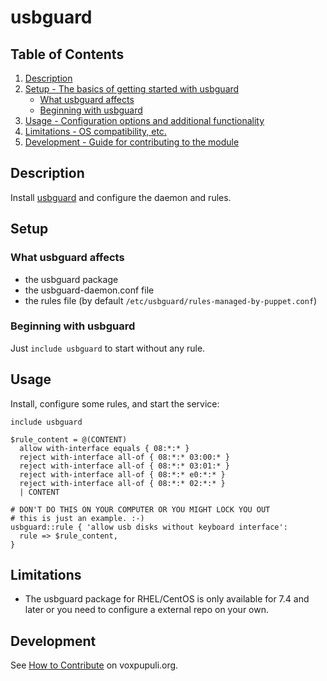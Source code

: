 
# usbguard

## Table of Contents

1. [Description](#description)
2. [Setup - The basics of getting started with usbguard](#setup)
    * [What usbguard affects](#what-usbguard-affects)
    * [Beginning with usbguard](#beginning-with-usbguard)
3. [Usage - Configuration options and additional functionality](#usage)
4. [Limitations - OS compatibility, etc.](#limitations)
5. [Development - Guide for contributing to the module](#development)

## Description

Install [usbguard](https://usbguard.github.io/) and configure the daemon and rules.

## Setup

### What usbguard affects

* the usbguard package
* the usbguard-daemon.conf file
* the rules file (by default `/etc/usbguard/rules-managed-by-puppet.conf`)

### Beginning with usbguard

Just `include usbguard` to start without any rule.

## Usage

Install, configure some rules, and start the service:

```puppet
include usbguard

$rule_content = @(CONTENT)
  allow with-interface equals { 08:*:* }
  reject with-interface all-of { 08:*:* 03:00:* }
  reject with-interface all-of { 08:*:* 03:01:* }
  reject with-interface all-of { 08:*:* e0:*:* }
  reject with-interface all-of { 08:*:* 02:*:* }
  | CONTENT

# DON'T DO THIS ON YOUR COMPUTER OR YOU MIGHT LOCK YOU OUT
# this is just an example. :-)
usbguard::rule { 'allow usb disks without keyboard interface':
  rule => $rule_content,
}
```

## Limitations

* The usbguard package for RHEL/CentOS is only available for 7.4 and later
  or you need to configure a external repo on your own.

## Development

See [How to Contribute](https://voxpupuli.org/contributing/) on voxpupuli.org.
